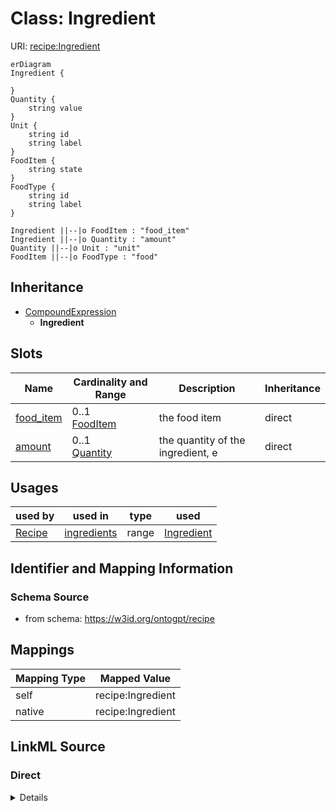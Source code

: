 # Class: Ingredient



URI: [recipe:Ingredient](http://w3id.org/ontogpt/recipe/Ingredient)


```mermaid
erDiagram
Ingredient {

}
Quantity {
    string value  
}
Unit {
    string id  
    string label  
}
FoodItem {
    string state  
}
FoodType {
    string id  
    string label  
}

Ingredient ||--|o FoodItem : "food_item"
Ingredient ||--|o Quantity : "amount"
Quantity ||--|o Unit : "unit"
FoodItem ||--|o FoodType : "food"

```




## Inheritance
* [CompoundExpression](CompoundExpression.md)
    * **Ingredient**



## Slots

| Name | Cardinality and Range | Description | Inheritance |
| ---  | --- | --- | --- |
| [food_item](food_item.md) | 0..1 <br/> [FoodItem](FoodItem.md) | the food item | direct |
| [amount](amount.md) | 0..1 <br/> [Quantity](Quantity.md) | the quantity of the ingredient, e | direct |





## Usages

| used by | used in | type | used |
| ---  | --- | --- | --- |
| [Recipe](Recipe.md) | [ingredients](ingredients.md) | range | [Ingredient](Ingredient.md) |






## Identifier and Mapping Information







### Schema Source


* from schema: https://w3id.org/ontogpt/recipe





## Mappings

| Mapping Type | Mapped Value |
| ---  | ---  |
| self | recipe:Ingredient |
| native | recipe:Ingredient |


## LinkML Source

<!-- TODO: investigate https://stackoverflow.com/questions/37606292/how-to-create-tabbed-code-blocks-in-mkdocs-or-sphinx -->

### Direct

<details>
```yaml
name: Ingredient
from_schema: https://w3id.org/ontogpt/recipe
rank: 1000
is_a: CompoundExpression
attributes:
  food_item:
    name: food_item
    description: the food item
    from_schema: https://w3id.org/ontogpt/recipe
    rank: 1000
    range: FoodItem
  amount:
    name: amount
    description: the quantity of the ingredient, e.g. 2 lbs
    from_schema: https://w3id.org/ontogpt/recipe
    rank: 1000
    range: Quantity

```
</details>

### Induced

<details>
```yaml
name: Ingredient
from_schema: https://w3id.org/ontogpt/recipe
rank: 1000
is_a: CompoundExpression
attributes:
  food_item:
    name: food_item
    description: the food item
    from_schema: https://w3id.org/ontogpt/recipe
    rank: 1000
    alias: food_item
    owner: Ingredient
    domain_of:
    - Ingredient
    range: FoodItem
  amount:
    name: amount
    description: the quantity of the ingredient, e.g. 2 lbs
    from_schema: https://w3id.org/ontogpt/recipe
    rank: 1000
    alias: amount
    owner: Ingredient
    domain_of:
    - Ingredient
    range: Quantity

```
</details>